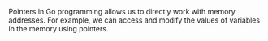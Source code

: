 

Pointers in Go programming allows us to directly work with memory addresses. For example, we can access and modify the values of variables in the memory using pointers.